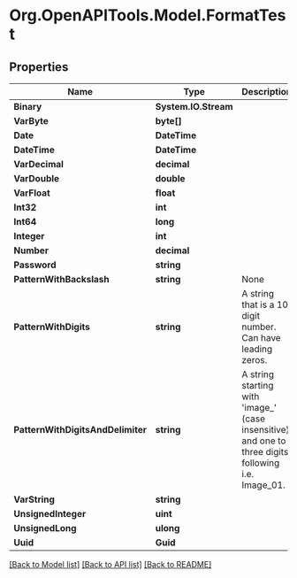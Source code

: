 # Org.OpenAPITools.Model.FormatTest

## Properties

Name | Type | Description | Notes
------------ | ------------- | ------------- | -------------
**Binary** | **System.IO.Stream** |  | [optional] 
**VarByte** | **byte[]** |  | 
**Date** | **DateTime** |  | 
**DateTime** | **DateTime** |  | [optional] 
**VarDecimal** | **decimal** |  | [optional] 
**VarDouble** | **double** |  | [optional] 
**VarFloat** | **float** |  | [optional] 
**Int32** | **int** |  | [optional] 
**Int64** | **long** |  | [optional] 
**Integer** | **int** |  | [optional] 
**Number** | **decimal** |  | 
**Password** | **string** |  | 
**PatternWithBackslash** | **string** | None | [optional] 
**PatternWithDigits** | **string** | A string that is a 10 digit number. Can have leading zeros. | [optional] 
**PatternWithDigitsAndDelimiter** | **string** | A string starting with &#39;image_&#39; (case insensitive) and one to three digits following i.e. Image_01. | [optional] 
**VarString** | **string** |  | [optional] 
**UnsignedInteger** | **uint** |  | [optional] 
**UnsignedLong** | **ulong** |  | [optional] 
**Uuid** | **Guid** |  | [optional] 

[[Back to Model list]](../../README.md#documentation-for-models) [[Back to API list]](../../README.md#documentation-for-api-endpoints) [[Back to README]](../../README.md)

